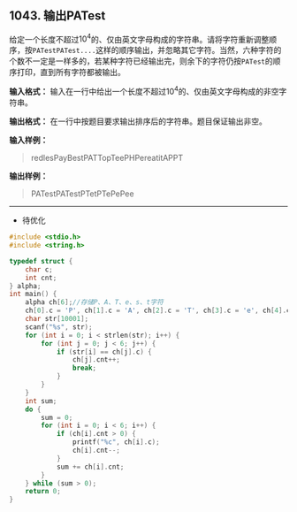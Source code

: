 ﻿## 1043. 输出PATest
给定一个长度不超过$10^4$的、仅由英文字母构成的字符串。请将字符重新调整顺序，按`PATestPATest....`这样的顺序输出，并忽略其它字符。当然，六种字符的个数不一定是一样多的，若某种字符已经输出完，则余下的字符仍按`PATest`的顺序打印，直到所有字符都被输出。

**输入格式：**
输入在一行中给出一个长度不超过$10^4$的、仅由英文字母构成的非空字符串。

**输出格式：**
在一行中按题目要求输出排序后的字符串。题目保证输出非空。

**输入样例：**
>redlesPayBestPATTopTeePHPereatitAPPT  

**输出样例：**
>PATestPATestPTetPTePePee  

---
- 待优化
```c
#include <stdio.h>
#include <string.h>

typedef struct {
	char c;
	int cnt;
} alpha;
int main() {
	alpha ch[6];//存储P、A、T、e、s、t字符
	ch[0].c = 'P', ch[1].c = 'A', ch[2].c = 'T', ch[3].c = 'e', ch[4].c = 's', ch[5].c = 't';
	char str[10001];
	scanf("%s", str);
	for (int i = 0; i < strlen(str); i++) {
		for (int j = 0; j < 6; j++) {
			if (str[i] == ch[j].c) {
				ch[j].cnt++;
				break;
			}
		}
	}
	int sum;
	do {
		sum = 0;
		for (int i = 0; i < 6; i++) {
			if (ch[i].cnt > 0) {
				printf("%c", ch[i].c);
				ch[i].cnt--;
			}
			sum += ch[i].cnt;
		}
	} while (sum > 0); 
	return 0;
}
```